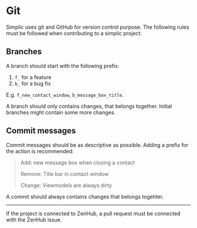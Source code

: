 # Git

Simplic uses git and GitHub for version control purpose. The following rules must be followed when contributing to a simplic project:

## Branches

A branch should start with the following prefix:

1. `f_` for a feature
2. `b_` for a bug fix

E.g. `f_new_contact_window`, `b_message_box_title`.

A branch should only contains changes, that belongs together. Initial branches might contain some more changes.

## Commit messages

Commit messages should be as descriptive as possible. Adding a prefix for the action is recommended:

> Add: new message box when closing a contact
>
> Remove: Title bar in contact window
>
> Change: Viewmodels are always dirty

A commit should always contains changes that belongs togehter.

---

If the project is connected to ZenHub, a pull request must be connected with the ZenHub issue.